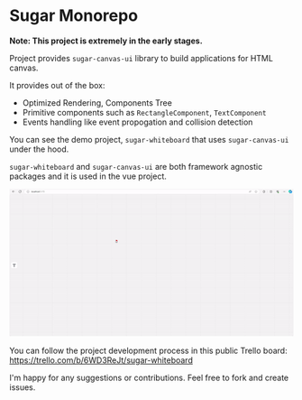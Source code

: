 # Sugar Monorepo

**Note: This project is extremely in the early stages.**

Project provides `sugar-canvas-ui` library to build applications for HTML canvas.

It provides out of the box:

- Optimized Rendering, Components Tree
- Primitive components such as `RectangleComponent`, `TextComponent`
- Events handling like event propogation and collision detection

You can see the demo project, `sugar-whiteboard` that uses `sugar-canvas-ui` under the hood.

`sugar-whiteboard` and `sugar-canvas-ui` are both framework agnostic packages and it is used in the vue project.

![Alt Text](./docs/sugar-canvas-ui-first-gif.gif)

You can follow the project development process in this public Trello board: https://trello.com/b/6WD3ReJt/sugar-whiteboard

I'm happy for any suggestions or contributions. Feel free to fork and create issues.
